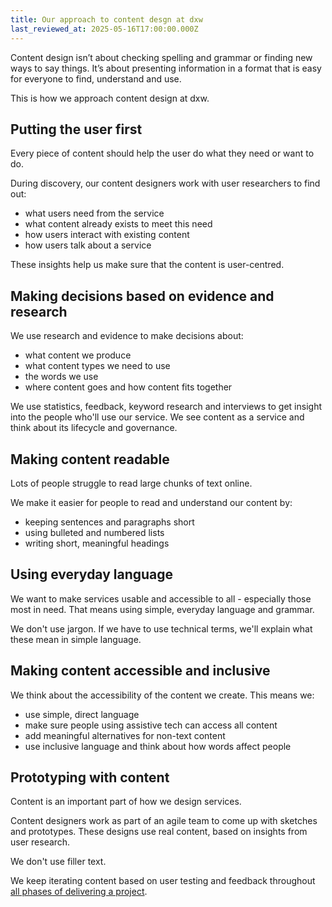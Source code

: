 ```yaml
---
title: Our approach to content desgn at dxw
last_reviewed_at: 2025-05-16T17:00:00.000Z
---
```


Content design isn’t about checking spelling and grammar or finding new ways to say things. It’s about presenting information in a format that is easy for everyone to find, understand and use.

This is how we approach content design at dxw.

## Putting the user first

Every piece of content should help the user do what they need or want to do.

During discovery, our content designers work with user researchers to find out:

* what users need from the service
* what content already exists to meet this need
* how users interact with existing content
* how users talk about a service

These insights help us make sure that the content is user-centred.

## Making decisions based on evidence and research

We use research and evidence to make decisions about:

* what content we produce
* what content types we need to use
* the words we use
* where content goes and how content fits together

We use statistics, feedback, keyword research and interviews to get insight into the people who'll use our service. We see content as a service and think about its lifecycle and governance.

## Making content readable

Lots of people struggle to read large chunks of text online.

We make it easier for people to read and understand our content by:

* keeping sentences and paragraphs short
* using bulleted and numbered lists
* writing short, meaningful headings

## Using everyday language

We want to make services usable and accessible to all - especially those most in need. That means using simple, everyday language and grammar.

We don't use jargon. If we have to use technical terms, we'll explain what these mean in simple language.

## Making content accessible and inclusive

We think about the accessibility of the content we create. This means we:

* use simple, direct language
* make sure people using assistive tech can access all content
* add meaningful alternatives for non-text content
* use inclusive language and think about how words affect people

## Prototyping with content

Content is an important part of how we design services.

Content designers work as part of an agile team to come up with sketches and prototypes. These designs use real content, based on insights from user research.

We don't use filler text.

We keep iterating content based on user testing and feedback throughout [all phases of delivering a project](/work-we-do/how-we-deliver-work/agile-delivery-phases/).
